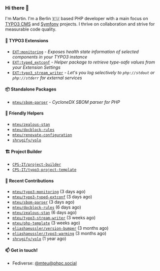 ### Hi there 👋

I'm Martin. I'm a Berlin 🇪🇺 based PHP developer with a main focus on [TYPO3 CMS](https://typo3.org/) and [Symfony](https://symfony.com/) projects. I thrive on
collaboration and strive for measurable code quality.

#### 🧡 TYPO3 Extensions
- [`EXT:monitoring`](https://github.com/mteu/typo3-monitoring) - _Exposes health state information of selected components in your TYPO3 instance_
- [`EXT:typed_extconf`](https://github.com/mteu/typo3-typed-extconf) - _Helper package to retrieve type-safe values from your Extension Settings_
- [`EXT:typo3_stream_writer`](https://github.com/mteu/typo3-stream-writer) - _Let's you log selectively to `php://stdout` or `php://stderr` for external services_

#### 📦 Standalone Packages
- [`mteu/sbom-parser`](https://github.com/mteu/sbom-parser) - _CycloneDX SBOM parser for PHP_

#### 🚜 Friendly Helpers
- [`mteu/zealous-stan`](https://github.com/mteu/zealous-stan)
- [`mteu/docblock-rules`](https://github.com/mteu/docblock-rules)
- [`mteu/renovate-configuration`](https://github.com/mteu/renovate-configuration)
- [`shrugify/yolo`](https://github.com/shrugify/yolo)

#### 🏗️ Project Builder

- [`CPS-IT/project-builder`](https://github.com/CPS-IT/project-builder)
- [`CPS-IT/typo3-project-template`](https://github.com/CPS-IT/typo3-project-template)

#### 👷 Recent Contributions


- [`mteu/typo3-monitoring`](https://github.com/mteu/typo3-monitoring) (3 days ago)
- [`mteu/typo3-typed-extconf`](https://github.com/mteu/typo3-typed-extconf) (3 days ago)
- [`mteu/sbom-parser`](https://github.com/mteu/sbom-parser) (3 days ago)
- [`mteu/docblock-rules`](https://github.com/mteu/docblock-rules) (6 days ago)
- [`mteu/zealous-stan`](https://github.com/mteu/zealous-stan) (6 days ago)
- [`mteu/typo3-stream-writer`](https://github.com/mteu/typo3-stream-writer) (3 weeks ago)
- [`mteu/php-template`](https://github.com/mteu/php-template) (3 weeks ago)
- [`eliashaeussler/version-bumper`](https://github.com/eliashaeussler/version-bumper) (3 months ago)
- [`eliashaeussler/typo3-warming`](https://github.com/eliashaeussler/typo3-warming) (3 months ago)
- [`shrugify/yolo`](https://github.com/shrugify/yolo) (1 year ago)

#### 📫 Get in touch!

- Fediverse: [@mteu@phpc.social](https://phpc.social/@mteu)
